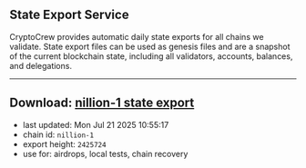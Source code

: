 ## State Export Service
CryptoCrew provides automatic daily state exports for all chains we validate. State export files can be used as genesis files and are a snapshot of the current blockchain state, including all validators, accounts, balances, and delegations.

---
**Download: [nillion-1 state export](https://ccv-s3.nbg1.your-objectstorage.com/SERVICE/nillion/nillion-1_export_2425724.json)**
---

- last updated: Mon Jul 21 2025 10:55:17
- chain id: `nillion-1`
- export height: `2425724`
- use for: airdrops, local tests, chain recovery
